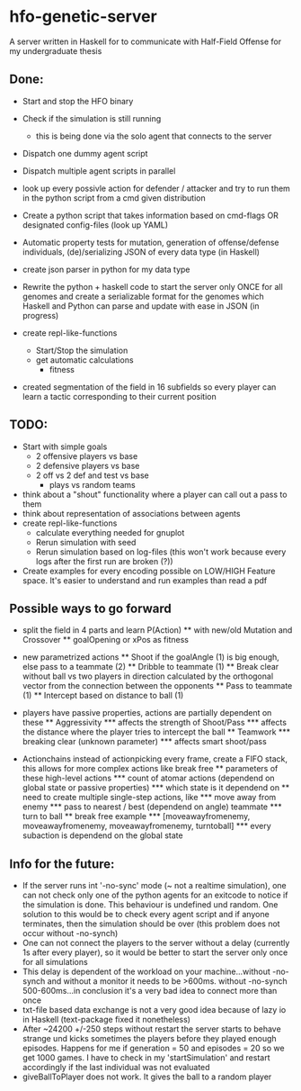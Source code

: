 # hfo-genetic-server
A server written in Haskell for to communicate with Half-Field Offense for my undergraduate thesis

## Done:

  * Start and stop the HFO binary
  * Check if the simulation is still running
    * this is being done via the solo agent that connects to the server
  * Dispatch one dummy agent script

  * Dispatch multiple agent scripts in parallel
  * look up every possivle action for defender / attacker and try to run them in the python script from a cmd given distribution 
  * Create a python script that takes information based on cmd-flags OR designated config-files (look up YAML)
  * Automatic property tests for mutation, generation of offense/defense individuals, (de)/serializing JSON of every data type (in Haskell)
  * create json parser in python for my data type
  * Rewrite the python + haskell code to start the server only ONCE for all genomes and create a serializable format for the genomes which Haskell and Python can parse and update with ease in JSON (in progress)
  * create repl-like-functions
    * Start/Stop the simulation
    * get automatic calculations
      * fitness
  * created segmentation of the field in 16 subfields so every player can learn a tactic corresponding to their current position

## TODO:
  * Start with simple goals
    * 2 offensive players vs base
    * 2 defensive players vs base
    * 2 off vs 2 def and test vs base
      * plays vs random teams
  * think about a "shout" functionality where a player can call out a pass to them
  * think about representation of associations between agents
  * create repl-like-functions
    * calculate everything needed for gnuplot
    * Rerun simulation with seed
    * Rerun simulation based on log-files (this won't work because every logs after the first run are broken (?))
  * Create examples for every encoding possible on LOW/HIGH Feature space. It's easier to understand and run examples than read a pdf

## Possible ways to go forward
  * split the field in 4 parts and learn P(Action)
      ** with new/old Mutation and Crossover
      ** goalOpening or xPos as fitness
  * new parametrized actions
      ** Shoot if the goalAngle (1) is big enough, else pass to a teammate (2)
      ** Dribble to teammate (1)
      ** Break clear without ball vs two players in direction calculated by the orthogonal vector from the connection between the opponents
      ** Pass to teammate (1)
      ** Intercept based on distance to ball (1)
  * players have passive properties, actions are partially dependent on these
      ** Aggressivity
          *** affects the strength of Shoot/Pass
          *** affects the distance where the player tries to intercept the ball
      ** Teamwork
          *** breaking clear (unknown parameter)
          *** affects smart shoot/pass

  * Actionchains instead of actionpicking every frame, create a FIFO stack, this allows for more complex actions like break free
     ** parameters of these high-level actions
        *** count of atomar actions (dependend on global state or passive properties)
        *** which state is it dependend on
     ** need to create multiple single-step actions, like
        *** move away from enemy
        *** pass to nearest / best (dependend on angle) teammate
        *** turn to ball
     ** break free example
        *** [moveawayfromenemy, moveawayfromenemy, moveawayfromenemy, turntoball]
        *** every subaction is dependend on the global state



## Info for the future:

  * If the server runs int '-no-sync' mode (~ not a realtime simulation), one can not check only one of the python agents for an exitcode to notice if the simulation is done. This behaviour is undefined und random. One solution to this would be to check every agent script and if anyone terminates, then the simulation should be over (this problem does not occur without -no-synch)
  * One can not connect the players to the server without a delay (currently 1s after every player), so it would be better to start the server only once for all simulations
  * This delay is dependent of the workload on your machine...without -no-synch and without a monitor it needs to be >600ms. without -no-synch 500-600ms...in conclusion it's a very bad idea to connect more than once
  * txt-file based data exchange is not a very good idea because of lazy io in Haskell (text-package fixed it nonetheless)
  * After ~24200 +/-250 steps without restart the server starts to behave strange und kicks sometimes the players before they played enough episodes. Happens for me if generation = 50 and episodes = 20 so we get 1000 games. I have to check in my 'startSimulation' and restart accordingly if the last individual was not evaluated
  * giveBallToPlayer does not work. It gives the ball to a random player